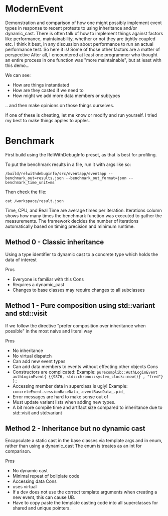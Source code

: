 # ModernEvent
Demonstration and comparison of how one might possibly implement event types in response to recent protests to using inheritance and/or dynamic_cast.
There is often talk of how to implement things against factors like performance, maintainability, whether or not they are tightly coupled etc. I think
it best, in any discussion about performance to run an actual performance test. So here it is! Some of those other factors are a matter of perspective
After all, I encountered at least one programmer who thought an entire process in one function was "more maintainable", but at least with this demo...

We can see:
- How are things instantiated
- How are they casted if we need to
- How might we add more data members or subtypes

.. and then make opinions on those things ourselves.

If one of these is cheating, let me know or modify and run yourself. I tried my best to make things apples to apples.

# Benchmark
First build using the RelWithDebugInfo preset, as that is best for profiling.

To put the benchmark results in a file, run it with args like so:
```
/build/relwithdebuginfo/src/eventapp/eventapp --benchmark_out=results.json --benchmark_out_format=json --benchmark_time_unit=ms
```

Then check the file:
```
cat /workspace/result.json
```

Time, CPU, and Real Time are average times per iteration. Iterations column shows how many times the benchmark function was executed to gather the measurements.
The framework decides the number of iterations automatically based on timing precision and minimum runtime.

## Method 0 - Classic inheritance
Using a type identifier to dynamic cast to a concrete type which holds the data of interest

Pros
- Everyone is familiar with this
Cons
- Requires a dynamic_cast
- Changes to base classes may require changes to all subclasses

## Method 1 - Pure composition using std::variant and std::visit
If we follow the directive "prefer composition over inheritance when possible" in the most naive and literal way

Pros
- No inheritance
- No virtual dispatch
- Can add new event types
- Can add data members to events without effecting other objects
Cons
- Constructors are complicated: Example: `purecomplib::AuthLoginEvent authLoginEvent{ {{9876, std::chrono::system_clock::now()} , "fred"} };`
- Accessing member data in superclass is ugly! Example: `concreteEvent.sessionBaseData_.eventBaseData_.pid_`
- Error messages are hard to make sense out of
- Must update variant lists when adding new types.
- A bit more compile time and artifact size compared to inheritance due to std::visit and std:variant

## Method 2 - Inheritance but no dynamic cast
Encapsulate a static cast in the base classes via template args and in enum, rather than using a dynamic_cast
The enum is treates as an int for comparison.

Pros
- No dynamic cast
- Minimal repeat of boilplate code
- Accessing data 
Cons
- uses virtual
- If a dev does not use the correct template arguments when creating a new event, this can cause UB.
- Have to copy paste the template casting code into all superclasses for shared and unique pointers.


